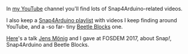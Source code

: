 In [my YouTube](https://www.youtube.com/channel/UC_EJUQg4zmOP3uoDIg_zRdg) channel you'll find lots of Snap4Arduino-related videos.  

I also keep a [Snap4Arduino playlist](https://www.youtube.com/playlist?list=PL5OeDsbY1ElLa5FvQoejTFddsVZpp8Nah) with videos I keep finding around YouTube, and a -so far- tiny [Beetle Blocks](https://www.youtube.com/watch?v=6AFnVXoJqhU&list=PL5OeDsbY1ElLR_2maAXzM7WcKHA8q9ZH9) one.  

[Here](https://video.fosdem.org/2017/AW1.126/ogd_snap.mp4)'s a talk [Jens Mönig](http://github.com/jmoenig) and I gave at FOSDEM 2017, about Snap<i>!</i>, Snap4Arduino and Beetle Blocks.  

